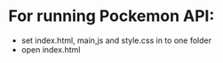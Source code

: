 # For running Pockemon API:
- set index.html, main,js and style.css in to one folder
- open index.html